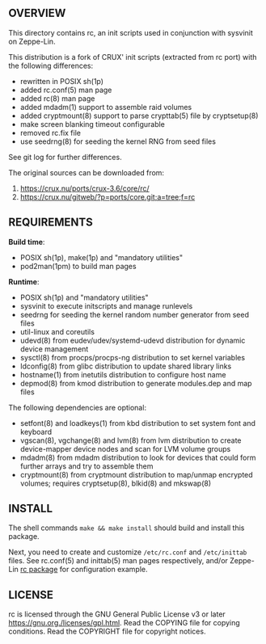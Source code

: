 OVERVIEW
--------
This directory contains rc, an init scripts used in conjunction with
sysvinit on Zeppe-Lin.

This distribution is a fork of CRUX' init scripts (extracted from rc
port) with the following differences:
- rewritten in POSIX sh(1p)
- added rc.conf(5) man page
- added rc(8) man page
- added mdadm(1) support to assemble raid volumes
- added cryptmount(8) support to parse crypttab(5) file by cryptsetup(8)
- make screen blanking timeout configurable
- removed rc.fix file
- use seedrng(8) for seeding the kernel RNG from seed files

See git log for further differences.

The original sources can be downloaded from:
1. https://crux.nu/ports/crux-3.6/core/rc/
2. https://crux.nu/gitweb/?p=ports/core.git;a=tree;f=rc


REQUIREMENTS
------------
**Build time**:
- POSIX sh(1p), make(1p) and "mandatory utilities"
- pod2man(1pm) to build man pages

**Runtime**:
- POSIX sh(1p) and "mandatory utilities"
- sysvinit to execute initscripts and manage runlevels
- seedrng for seeding the kernel random number generator from seed files
- util-linux and coreutils
- udevd(8) from eudev/udev/systemd-udevd distribution for dynamic
  device management
- sysctl(8) from procps/procps-ng distribution to set kernel variables
- ldconfig(8) from glibc distribution to update shared library links
- hostname(1) from inetutils distribution to configure host name
- depmod(8) from kmod distribution to generate modules.dep and map
  files

The following dependencies are optional:

- setfont(8) and loadkeys(1) from kbd distribution to set system font
  and keyboard
- vgscan(8), vgchange(8) and lvm(8) from lvm distribution to create
  device-mapper device nodes and scan for LVM volume groups
- mdadm(8) from mdadm distribution to look for devices that could form
  further arrays and try to assemble them
- cryptmount(8) from cryptmount distribution to map/unmap encrypted
  volumes; requires cryptsetup(8), blkid(8) and mkswap(8)


INSTALL
-------
The shell commands `make && make install` should build and install
this package.

Next, you need to create and customize `/etc/rc.conf` and
`/etc/inittab` files.  See rc.conf(5) and inittab(5) man pages
respectively, and/or Zeppe-Lin [rc package][1] for configuration
example.

[1]: https://github.com/zeppe-lin/pkgsrc-core/tree/master/rc


LICENSE
-------
rc is licensed through the GNU General Public License v3 or later
<https://gnu.org./licenses/gpl.html>.
Read the COPYING file for copying conditions.
Read the COPYRIGHT file for copyright notices.
